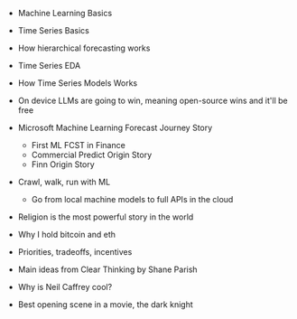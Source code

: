 
- Machine Learning Basics
- Time Series Basics
- How hierarchical forecasting works
- Time Series EDA
- How Time Series Models Works
- On device LLMs are going to win, meaning open-source wins and it'll be free
- Microsoft Machine Learning Forecast Journey Story
    - First ML FCST in Finance
    - Commercial Predict Origin Story
    - Finn Origin Story
- Crawl, walk, run with ML
    - Go from local machine models to full APIs in the cloud

- Religion is the most powerful story in the world
- Why I hold bitcoin and eth
- Priorities, tradeoffs, incentives
- Main ideas from Clear Thinking by Shane Parish

- Why is Neil Caffrey cool?
- Best opening scene in a movie, the dark knight
